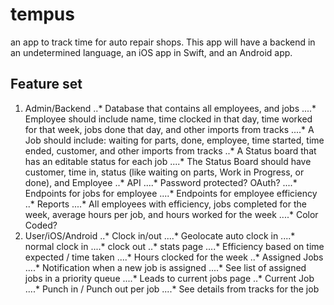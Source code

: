 # tempus
an app to track time for auto repair shops. This app will have a backend in an undetermined language, an iOS app in Swift, and an Android app.


## Feature set

1. Admin/Backend
..* Database that contains all employees, and jobs
....* Employee should include name, time clocked in that day, time worked for that week, jobs done that day, and other imports from tracks
....* A Job should include: waiting for parts, done, employee, time started, time ended, customer, and other imports from tracks
..* A Status board that has an editable status for each job
....* The Status Board should have customer, time in, status (like waiting on parts, Work in Progress, or done), and Employee
..* API
....* Password protected? OAuth?
....* Endpoints for jobs for employee
....* Endpoints for employee efficiency
..* Reports
....* All employees with efficiency, jobs completed for the week, average hours per job, and hours worked for the week
....* Color Coded?
2. User/iOS/Android
..* Clock in/out
....* Geolocate auto clock in
....* normal clock in
....* clock out
..* stats page
....* Efficiency based on time expected / time taken
....* Hours clocked for the week
..* Assigned Jobs
....* Notification when a new job is assigned
....* See list of assigned jobs in a priority queue
....* Leads to current jobs page
..* Current Job
....* Punch in / Punch out per job
....* See details from tracks for the job
